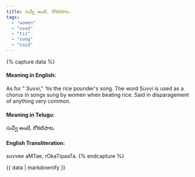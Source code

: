 ```yaml
---
title: సువ్వీ అంటే, రోకటిపాట.
tags:
  - "women"
  - "used"
  - "tis"
  - "song"
  - "said"
---
```


{% capture data %}
#### Meaning in English:
As for " Suvvi," 'tis the rice pounder's song.
The word Suvvi is used as a chorus in songs sung by women when beating rice.
Said in disparagement of anything very common.

#### Meaning in Telugu:
సువ్వీ అంటే, రోకటిపాట.

#### English Transliteration:
suvvee aMTae, rOkaTipaaTa.
{% endcapture %}

<div class="notice">{{ data | markdownify }}</div>

